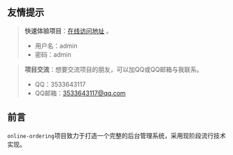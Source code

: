 ## 友情提示

> **快速体验项目**：[在线访问地址](http://order.toponlineweb.top) 。
> - 用户名：admin
> - 密码：admin

> **项目交流**：想要交流项目的朋友，可以加QQ或QQ邮箱与我联系。
> - QQ：3533643117 
> - QQ邮箱：3533643117@qq.com


## 前言

`online-ordering`项目致力于打造一个完整的后台管理系统，采用现阶段流行技术实现。

